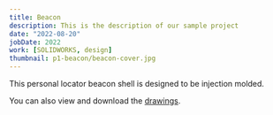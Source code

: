 ```yaml
---
title: Beacon
description: This is the description of our sample project
date: "2022-08-20"
jobDate: 2022
work: [SOLIDWORKS, design]
thumbnail: p1-beacon/beacon-cover.jpg
---
```


This personal locator beacon shell is designed to be injection molded.

You can also view and download the
[drawings](Elizabeth-Hewett_Personal-locator-beacon-drawings-portfolio.pdf "drawings").